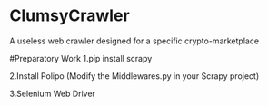 # ClumsyCrawler
A useless web crawler designed for a specific crypto-marketplace

#Preparatory Work
1.pip install scrapy

2.Install Polipo (Modify the Middlewares.py in your Scrapy project)

3.Selenium Web Driver
